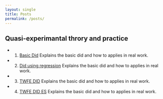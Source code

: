 ```yaml
---
layout: single
title: Posts
permalink: /posts/
---
```


## Quasi-experimantal throry and practice

* 1. [Basic Did](/posts/dCdH) Explains the basic did and how to applies in real work.

* 2. [Did using regression](/posts/dCdH) Explains the basic did and how to applies in real work.

* 3. [TWFE DID](/posts/dCdH) Explains the basic did and how to applies in real work.

* 4. [TWFE DID ES](/posts/dCdH) Explains the basic did and how to applies in real work.
